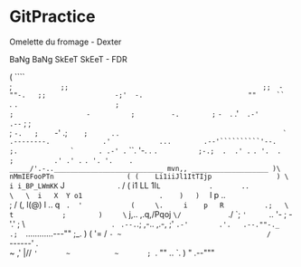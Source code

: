 # GitPractice
Omelette du fromage - Dexter

BaNg BaNg SkEeT SkEeT - FDR

 (              ````                                            
;`             ;;                                               
 ;;  -""-.   ;;                 -;'  -.                         
   ""     ``                      `.   `.                       
                                    ;    `                      
           `;                  -          ;         -.        ;`
             `-  `.         .'`  .-'             .--`  ;     ;  
              ;    `-.   ;    `-'             .;`     ;       `.
              .        ``                                       
               `            .--------.             .'           
             ...        .--'``````````'--.        ;.            
            `      . .-' .``          ``. '-. .      `.         
          ;-.;  .  .' .`                  `. '.  .    ;         
              .' .' .`                      `. '. '.    .       
_____/'.-..___________________________ mvn,, ___________________
                             )\     nMmIEFooPTn                 
                            ( (    Li1iiJl1ItTIjp               
                             ) \  i i_BP_LWmKK`  J  `           
`                .          /  (   i1 LL 1I`L            .      
             ..             \   \  i   X  Y o1                  
                        .    )   )  `   l   p      ..           
;                           /   (,      l(@) l                ..
  q      ` .  '            (     \.     i    p   R          .;  
   \  t            ;        )     \`   j,.. ,.q,/Pqoj          `
    \/            `       ./       \`;     `'     `          .. 
  '-     \;            -'.'    ;    \ `                     `. `
.--.`.; ,-.. ,.-, ;' `.-'       `    `.'.   .--.""-._        .; 
    `............---""     ;_.         )   (  '=    /         `-
 ~                                    /     `------'     .      
                 ~                  ,'  \|//            `'      
                ~           ~       ; `. ""                   ..
                                     `.  )     \"       .--"""